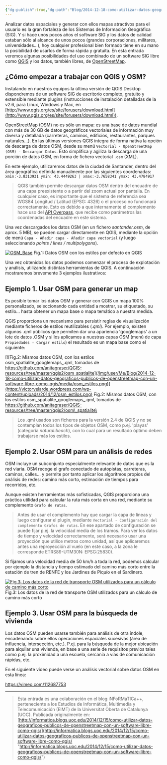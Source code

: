 ```yaml
---
{"dg-publish":true,"dg-path":"Blog/2014-12-18-como-utilizar-datos-geograficos-publicos-de-openstreetmap-con-un-software-libre-como-qgis/Cómo utilizar datos geográficos públicos de OpenStreetMap con un software libre como QGIS.md","permalink":"/blog/2014-12-18-como-utilizar-datos-geograficos-publicos-de-openstreetmap-con-un-software-libre-como-qgis/como-utilizar-datos-geograficos-publicos-de-open-street-map-con-un-software-libre-como-qgis/","title":"Cómo utilizar datos geográficos públicos de OpenStreetMap con un software libre como QGIS","tags":["osm","qgis"]}
---
```



Analizar datos espaciales y generar con ellos mapas atractivos para el usuario es la gran fortaleza de los Sistemas de Información Geográfica (SIG). Y si hace unos pocos años el software SIG y los datos de calidad estaban sólo al alcance de unos pocos (grandes corporaciones, militares, universidades...), hoy cualquier profesional bien formado tiene en su mano la posibilidad de usarlos de forma rápida y gratuita. En esta entrada veremos algunas posibilidades del uso combinado de un software SIG libre como [QGIS](http://www.qgis.org/) y los datos, también libres, de [OpenStreetMap](http://www.openstreetmap.org/).

## ¿Cómo empezar a trabajar con QGIS y OSM?

Instalando en nuestros equipos la última versión de QGIS Desktop dispondremos de un software SIG de escritorio completo, gratuito y extensible mediante plugins (instrucciones de instalación detalladas de la v2.6, para Linux, Windows y Mac, en [http://www.qgis.org/es/site/forusers/download.html](http://www.qgis.org/es/site/forusers/download.html)).

OpenStreetMap (OSM) no es sólo un mapa: es una base de datos mundial con más de 30 GB de datos geográficos vectoriales de información muy diversa y detallada (carreteras, caminos, edificios, restaurantes, parques naturales...). En las últimas versiones QGIS integra de forma nativa la opción de descarga de datos OSM, desde su menú `Vectorial - OpenStreetMap (OSM) - Descargar Datos`. Esto simplifica y agiliza la descarga de una porción de datos OSM, en forma de fichero vectorial `.osm` (XML).

En este ejemplo, utilizaremos datos de la ciudad de Santander, dentro del área geográfica definida manualmente por las siguientes coordenadas: `xmin:-3.8313931 ymin: 43.4449263 | xmax:-3.7658341 ymax: 43.4784917`

> QGIS también permite descargar datos OSM dentro del encuadre de una capa preexistente o a partir del zoom actual por pantalla. En cualquier caso, es importante que el sistema de referencia sea WGS84 Longitud / Latitud (EPSG: 4326) o el proceso no funcionará correctamente. Esto es debido a que internamente el complemento hace uso del [API Overpass](http://wiki.openstreetmap.org/wiki/Overpass_API), que recibe como parámetros las coordenadas del encuadre en este sistema.

Una vez descargados los datos OSM (en un fichero _santander.osm_, de aprox. 5 MB), se pueden cargar directamente en QGIS, mediante la opción de menú `Capa - Añadir capa - Añadir capa vectorial` (y luego seleccionando _points / lines / multipolygons_).

[![OSM_Base](/img/user/Me/Blog/2014-12-18-como-utilizar-datos-geograficos-publicos-de-openstreetmap-con-un-software-libre-como-qgis/media/osm_base.png)](https://victorvelarde.wordpress.com/wp-content/uploads/2014/12/osm_base.png) Fig.1: Datos OSM con los estilos por defecto en QGIS

Una vez obtenidos los datos podemos comenzar el proceso de explotación y análisis, utilizando distintas herramientas de QGIS. A continuación mostraremos brevemente 3 ejemplos ilustrativos:

## Ejemplo 1. Usar OSM para generar un map

Es posible tomar los datos OSM y generar con QGIS un mapa 100% personalizado, seleccionando cada entidad a mostrar, su etiquetado, su estilo... hasta obtener un mapa base o mapa temático a nuestra medida.

QGIS proporciona un mecanismo para persistir reglas de visualización mediante ficheros de estilos reutilizables (_.qml_). Por ejemplo, existen algunos .qml públicos que permiten dar una apariencia 'googlemaps' a un lote de datos .OSM y si los aplicamos a nuestras capas OSM (menú de capa `Propiedades - Cargar estilo`) el resultado es un mapa base como el siguiente:

[![Fig.2: Mismos datos OSM, con los estilos osm_spatialite_googlemaps_.qml, tomados de https://github.com/anitagraser/QGIS-resources/tree/master/qgis2/osm_spatialite](/img/user/Me/Blog/2014-12-18-como-utilizar-datos-geograficos-publicos-de-openstreetmap-con-un-software-libre-como-qgis/media/osm_estilos.png)](https://victorvelarde.wordpress.com/wp-content/uploads/2014/12/osm_estilos.png) Fig.2: Mismos datos OSM, con los estilos osm\_spatialite\_googlemaps\_.qml, tomados de https://github.com/anitagraser/QGIS-resources/tree/master/qgis2/osm\_spatialite\

> Los .qml usados son ficheros para la versión 2.4 de QGIS y no se contemplan todos los tipos de objetos OSM, como p.ej. 'playas' (categoría _natural:beach_), con lo cual para un resultado óptimo deben trabajarse más los estilos.


## Ejemplo 2. Usar OSM para un análisis de redes

OSM incluye un subconjunto especialmente relevante de datos que es la red viaria. OSM recoge el grafo conectado de autopistas, carreteras, caminos, calles... y permite por tanto aplicar los algoritmos propios del análisis de redes: camino más corto, estimación de tiempos para recorridos, etc.

Aunque existen herramientas más sofisticadas, QGIS proporciona una práctica utilidad para calcular la ruta más corta en una red, mediante su complemento `Grafo de rutas`.

> Antes de usar el complemento hay que cargar la capa de líneas y luego configurar el plugin, mediante `Vectorial - Configuración del complemento Grafos de rutas`. En ese apartado de configuración se puede fijar p.ej. la velocidad media de los tramos. Para ver los datos de tiempo y velocidad correctamente, será necesario usar una proyección que utilice metros como unidad, así que aplicaremos antes una reproyección al vuelo (en este caso, a la zona le corresponde ETRS89-UTM30N: EPSG:25830).

Si fijamos una velocidad media de 50 km/h a toda la red, podemos calcular por ejemplo la distancia y tiempo estimado del camino más corto entre la estación de tren de RENFE y los Jardines de Piquío en el Sardinero.

[![Fig.3: Los datos de la red de transporte OSM utilizados para un cálculo de camino más corto](/img/user/Me/Blog/2014-12-18-como-utilizar-datos-geograficos-publicos-de-openstreetmap-con-un-software-libre-como-qgis/media/osm_redes.png)](https://victorvelarde.wordpress.com/wp-content/uploads/2014/12/osm_redes.png) Fig.3: Los datos de la red de transporte OSM utilizados para un cálculo de camino más corto


## Ejemplo 3. Usar OSM para la búsqueda de vivienda

Los datos OSM pueden usarse también para análisis de otra índole, encadenando sobre ellos operaciones espaciales sucesivas (área de influencia, intersección, etc.). P.ej. para la búsqueda de la mejor ubicación para alquilar una vivienda, en base a una serie de requisitos previos tales como p.ej. la proximidad a una escuela, cercanía a vías de comunicación rápidas, etc.

En el siguiente vídeo puede verse un análisis vectorial sobre datos OSM en esta línea:

https://vimeo.com/112687753  

---

> Esta entrada es una colaboración en el blog iNFoRMáTICa++, perteneciente a los Estudios de Informática, Multimedia y Telecomunicación (EIMT) de la Universitat Oberta de Catalunya (UOC). Publicada originalmente en: [http://informatica.blogs.uoc.edu/2014/12/15/como-utilizar-datos-geograficos-publicos-de-openstreetmap-con-un-software-libre-como-qgis/](http://informatica.blogs.uoc.edu/2014/12/15/como-utilizar-datos-geograficos-publicos-de-openstreetmap-con-un-software-libre-como-qgis/ "http://informatica.blogs.uoc.edu/2014/12/15/como-utilizar-datos-geograficos-publicos-de-openstreetmap-con-un-software-libre-como-qgis/")
